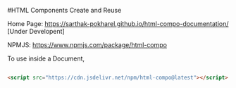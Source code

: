 #HTML Components Create and Reuse

Home Page:
https://sarthak-pokharel.github.io/html-compo-documentation/
[Under Developent]

NPMJS:
https://www.npmjs.com/package/html-compo


To use inside a Document,

```html

<script src="https://cdn.jsdelivr.net/npm/html-compo@latest"></script>

```


